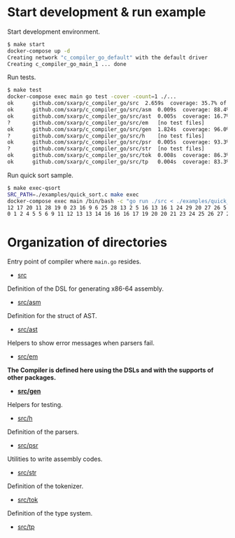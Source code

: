 # Start development & run example

Start development environment.

```sh
$ make start
docker-compose up -d
Creating network "c_compiler_go_default" with the default driver
Creating c_compiler_go_main_1 ... done
```

Run tests.

```sh
$ make test
docker-compose exec main go test -cover -count=1 ./...
ok  	github.com/sxarp/c_compiler_go/src	2.659s	coverage: 35.7% of statements
ok  	github.com/sxarp/c_compiler_go/src/asm	0.009s	coverage: 88.4% of statements
ok  	github.com/sxarp/c_compiler_go/src/ast	0.005s	coverage: 16.7% of statements
?   	github.com/sxarp/c_compiler_go/src/em	[no test files]
ok  	github.com/sxarp/c_compiler_go/src/gen	1.824s	coverage: 96.0% of statements
?   	github.com/sxarp/c_compiler_go/src/h	[no test files]
ok  	github.com/sxarp/c_compiler_go/src/psr	0.005s	coverage: 93.3% of statements
?   	github.com/sxarp/c_compiler_go/src/str	[no test files]
ok  	github.com/sxarp/c_compiler_go/src/tok	0.008s	coverage: 86.3% of statements
ok  	github.com/sxarp/c_compiler_go/src/tp	0.004s	coverage: 83.3% of statements
```

Run quick sort sample.

```sh
$ make exec-qsort
SRC_PATH=./examples/quick_sort.c make exec
docker-compose exec main /bin/bash -c "go run ./src < ./examples/quick_sort.c > ./tmp/out.s; gcc -o ./tmp/out.o ./tmp/out.s; ./tmp/out.o"
12 17 20 11 28 19 0 23 16 9 6 25 28 13 2 5 16 13 16 1 24 29 20 27 26 5 4 21 14 27
0 1 2 4 5 5 6 9 11 12 13 13 14 16 16 16 17 19 20 20 21 23 24 25 26 27 27 28 28 29
```


# Organization of directories

Entry point of compiler where `main.go` resides.

* [src](https://github.com/sxarp/c_compiler_go/tree/master/src)

Definition of the DSL for generating x86-64 assembly.

* [src/asm](https://github.com/sxarp/c_compiler_go/tree/master/src/asm)

Definition for the struct of AST.

* [src/ast](https://github.com/sxarp/c_compiler_go/tree/master/src/ast)

Helpers to show error messages when parsers fail.

* [src/em](https://github.com/sxarp/c_compiler_go/tree/master/src/em)

**The Compiler is defined here using the DSLs and with the supports of other packages.**

* **[src/gen](https://github.com/sxarp/c_compiler_go/tree/master/src/gen)**

Helpers for testing.

* [src/h](https://github.com/sxarp/c_compiler_go/tree/master/src/h)

Definition of the parsers.

* [src/psr](https://github.com/sxarp/c_compiler_go/tree/master/src/psr)

Utilities to write assembly codes.

* [src/str](https://github.com/sxarp/c_compiler_go/tree/master/src/str)

Definition of the tokenizer.

* [src/tok](https://github.com/sxarp/c_compiler_go/tree/master/src/tok)

Definition of the type system.

* [src/tp](https://github.com/sxarp/c_compiler_go/tree/master/src/tp)
